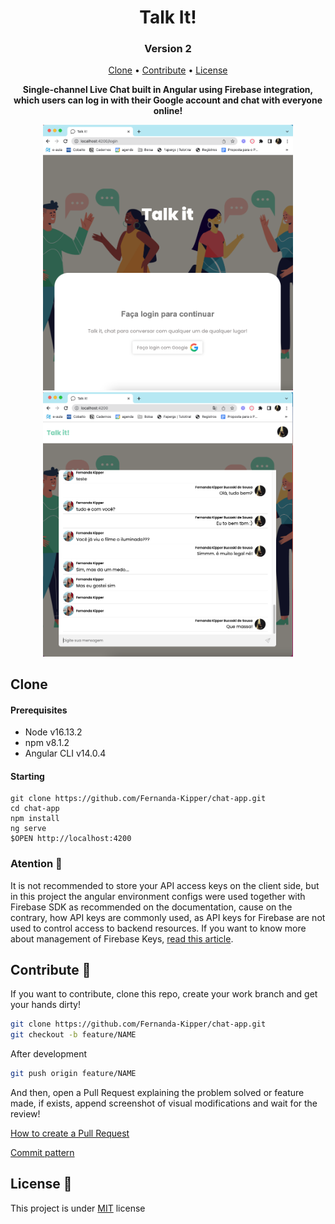 <h1 align="center">Talk It!</h1>
<h3 align="center">Version 2</h3>

<p align="center">
 <a href="#clone">Clone</a> • 
  <a href="#contribute">Contribute</a> •
 <a href="#license">License</a>
</p>

<p align="center">
<b>Single-channel Live Chat built in Angular using Firebase integration, which users can log in with their Google account and chat with everyone online!</b>
</p>
<p align="center">
  <img src="./src/assets/github/login.png" width="400px">
  <img src="./src/assets/github/chat.png" width="400px">
</p>

<h2 id="clone">Clone</h2>

<h4> Prerequisites</h4>

- Node v16.13.2
- npm v8.1.2
- Angular CLI v14.0.4

<h4>Starting</h4>

```
git clone https://github.com/Fernanda-Kipper/chat-app.git
cd chat-app
npm install
ng serve
$OPEN http://localhost:4200
```

### Atention 🛑

It is not recommended to store your API access keys on the client side, but in this project the angular environment configs were used together with Firebase SDK as recommended on the documentation, cause on the contrary, how API keys are commonly used, as API keys for Firebase are not used to control access to backend resources. If you want to know more about management of Firebase Keys, [read this article](https://firebase.google.com/docs/projects/api-keys).

<h2 id="contribute">Contribute 🚀</h2>

If you want to contribute, clone this repo, create your work branch and get your hands dirty!

```bash
git clone https://github.com/Fernanda-Kipper/chat-app.git
git checkout -b feature/NAME
```

After development

```bash
git push origin feature/NAME
```

 And then, open a Pull Request explaining the problem solved or feature made, if exists, append screenshot of visual modifications and wait for the review!

[How to create a Pull Request](https://www.atlassian.com/br/git/tutorials/making-a-pull-request)

[Commit pattern](https://gist.github.com/joshbuchea/6f47e86d2510bce28f8e7f42ae84c716)


<h2 id="license">License 📃 </h2>

This project is under [MIT](LICENSE) license

